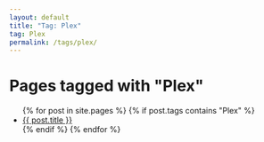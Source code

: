 ```yaml
---
layout: default
title: "Tag: Plex"
tag: Plex
permalink: /tags/plex/
---
```

<h1>Pages tagged with "Plex"</h1>
<ul>
{% for post in site.pages %}
  {% if post.tags contains "Plex" %}
  <li><a href="{{ post.url }}">{{ post.title }}</a></li>
  {% endif %}
{% endfor %}
</ul>
